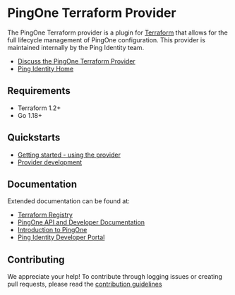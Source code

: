 # PingOne Terraform Provider

The PingOne Terraform provider is a plugin for [Terraform](https://www.terraform.io/) that allows for the full lifecycle management of PingOne configuration. This provider is maintained internally by the Ping Identity team.

* [Discuss the PingOne Terraform Provider](https://support.pingidentity.com/s/topic/0TO1W000000IF30WAG/pingdevops)
* [Ping Identity Home](https://www.pingidentity.com/en.html)

## Requirements
* Terraform 1.2+
* Go 1.18+

## Quickstarts

* [Getting started - using the provider](https://registry.terraform.io/providers/pingidentity/pingone/latest/docs)
* [Provider development](CONTRIBUTING.md)

## Documentation

Extended documentation can be found at:
* [Terraform Registry](https://registry.terraform.io/providers/pingidentity/pingone/latest/docs)
* [PingOne API and Developer Documentation](https://apidocs.pingidentity.com/pingone/platform/v1/api/)
* [Introduction to PingOne](https://docs.pingidentity.com/bundle/pingone/page/als1564020488261.html)
* [Ping Identity Developer Portal](https://developer.pingidentity.com/en.html)

## Contributing

We appreciate your help! To contribute through logging issues or creating pull requests, please read the [contribution guidelines](CONTRIBUTING.md)

